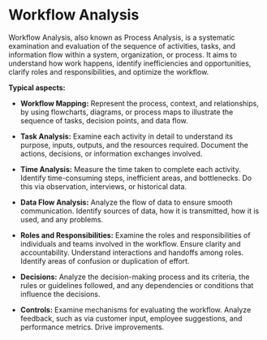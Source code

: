 # Workflow Analysis

Workflow Analysis, also known as Process Analysis, is a systematic examination and evaluation of the sequence of activities, tasks, and information flow within a system, organization, or process. It aims to understand how work happens, identify inefficiencies and opportunities, clarify roles and responsibilities, and optimize the workflow.

**Typical aspects:**

* **Workflow Mapping:** Represent the process, context, and relationships, by using flowcharts, diagrams, or process maps to illustrate the sequence of tasks, decision points, and data flow. 

* **Task Analysis:** Examine each activity in detail to understand its purpose, inputs, outputs, and the resources required. Document the actions, decisions, or information exchanges involved.

* **Time Analysis:** Measure the time taken to complete each activity. Identify time-consuming steps, inefficient areas, and bottlenecks. Do this via observation, interviews, or historical data.

* **Data Flow Analysis:** Analyze the flow of data to ensure smooth communication. Identify sources of data, how it is transmitted, how it is used, and any problems.

* **Roles and Responsibilities:** Examine the roles and responsibilities of individuals and teams involved in the workflow. Ensure clarity and accountability. Understand interactions and handoffs among roles. Identify areas of confusion or duplication of effort.

* **Decisions:** Analyze the decision-making process and its criteria, the rules or guidelines followed, and any dependencies or conditions that influence the decisions.

* **Controls:** Examine mechanisms for evaluating the workflow. Analyze feedback, such as via customer input, employee suggestions, and performance metrics. Drive improvements.
